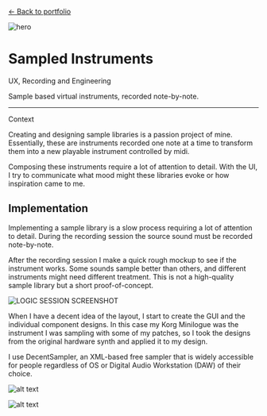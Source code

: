 <a href="/portfolio.html">← Back to portfolio</a>

![hero](/assets/img/music-thumbnail.png)

<h1>Sampled Instruments</h1>

<div class="introduction">

<bb-tags>

UX, Recording and Engineering

</bb-tags>

<bb-intro>

Sample based virtual instruments, recorded note-by-note.

</bb-intro>

---

<bb-tags>

Context

</bb-tags>

Creating and designing sample libraries is a passion project of mine. Essentially, these are instruments recorded one note at a time to transform them into a new playable instrument controlled by midi.

Composing these instruments require a lot of attention to detail. With the UI, I try to communicate what mood might these libraries evoke or how inspiration came to me.

</div>

## Implementation

Implementing a sample library is a slow process requiring a lot of attention to detail. During the recording session the source sound must be recorded note-by-note.

After the recording session I make a quick rough mockup to see if the instrument works. Some sounds sample better than others, and different instruments might need different treatment. This is not a high-quality sample library but a short proof-of-concept.

![LOGIC SESSION SCREENSHOT](/assets/img/music-logic.png)

When I have a decent idea of the layout, I start to create the GUI and the individual component designs. In this case my Korg Minilogue was the instrument I was sampling with some of my patches, so I took the designs from the original hardware synth and applied it to my design.

I use DecentSampler, an XML-based free sampler that is widely accessible for people regardless of OS or Digital Audio Workstation (DAW) of their choice.

![alt text](/assets/img/music-design.png)

![alt text](/assets/img/music-code.png)